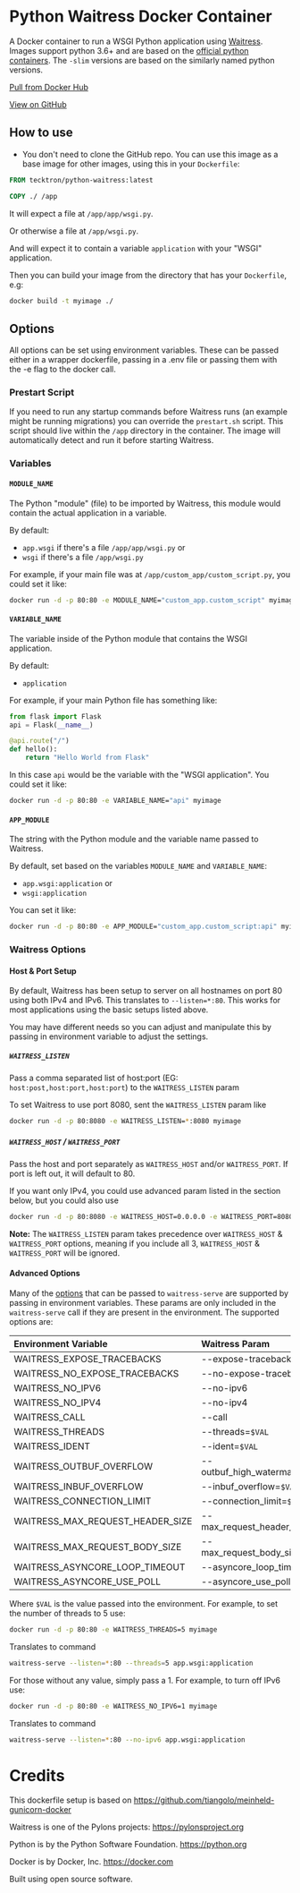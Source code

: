 # Python Waitress Docker Container

A Docker container to run a WSGI Python application using
[Waitress](https://docs.pylonsproject.org/projects/waitress/en/stable/index.html). Images support python 3.6+ and are
based on the [official python containers](https://hub.docker.com/_/python). The `-slim` versions are based on the similarly named python versions.

[Pull from Docker Hub](https://hub.docker.com/r/tecktron/python-waitress/)

[View on GitHub](https://github.com/Tecktron/docker-python-waitress)

## How to use

* You don't need to clone the GitHub repo. You can use this image as a base image for other images, using this in your `Dockerfile`:

```Dockerfile
FROM tecktron/python-waitress:latest

COPY ./ /app
```

It will expect a file at `/app/app/wsgi.py`.

Or otherwise a file at `/app/wsgi.py`.

And will expect it to contain a variable `application` with your "WSGI" application.

Then you can build your image from the directory that has your `Dockerfile`, e.g:

```bash
docker build -t myimage ./
```

## Options

All options can be set using environment variables. These can be passed either in a wrapper dockerfile, passing in a .env file or passing them with the
-e flag to the docker call.

### Prestart Script
If you need to run any startup commands before Waitress runs (an example might be running migrations) you can override the `prestart.sh` script. This script should live within the `/app` directory in the container. The image will automatically detect and run it before starting Waitress.


### Variables

#### `MODULE_NAME`

The Python "module" (file) to be imported by Waitress, this module would contain the actual application in a variable.

By default:

* `app.wsgi` if there's a file `/app/app/wsgi.py` or
* `wsgi` if there's a file `/app/wsgi.py`

For example, if your main file was at `/app/custom_app/custom_script.py`, you could set it like:

```bash
docker run -d -p 80:80 -e MODULE_NAME="custom_app.custom_script" myimage
```

#### `VARIABLE_NAME`

The variable inside of the Python module that contains the WSGI application.

By default:

* `application`

For example, if your main Python file has something like:

```Python
from flask import Flask
api = Flask(__name__)

@api.route("/")
def hello():
    return "Hello World from Flask"
```

In this case `api` would be the variable with the "WSGI application". You could set it like:

```bash
docker run -d -p 80:80 -e VARIABLE_NAME="api" myimage
```

#### `APP_MODULE`

The string with the Python module and the variable name passed to Waitress.

By default, set based on the variables `MODULE_NAME` and `VARIABLE_NAME`:

* `app.wsgi:application` or
* `wsgi:application`

You can set it like:

```bash
docker run -d -p 80:80 -e APP_MODULE="custom_app.custom_script:api" myimage
```

### Waitress Options

#### Host & Port Setup
By default, Waitress has been setup to server on all hostnames on port 80 using both IPv4 and IPv6. This translates to `--listen=*:80`. This works for most applications using the basic setups listed above.

You may have different needs so you can adjust and manipulate this by passing in environment variable to adjust the settings.

##### `WAITRESS_LISTEN`

Pass a comma separated list of host:port (EG: `host:post,host:port,host:port`) to the `WAITRESS_LISTEN` param

To set Waitress to use port 8080, sent the `WAITRESS_LISTEN` param like
```bash
docker run -d -p 80:8080 -e WAITRESS_LISTEN=*:8080 myimage
````

##### `WAITRESS_HOST` / `WAITRESS_PORT`
Pass the host and port separately as `WAITRESS_HOST` and/or `WAITRESS_PORT`. If port is left out, it will default to 80.

If you want only IPv4, you could use advanced param listed in the section below, but you could also use
```bash
docker run -d -p 80:8080 -e WAITRESS_HOST=0.0.0.0 -e WAITRESS_PORT=8080 myimage
````

**Note:** The `WAITRESS_LISTEN` param takes precedence over `WAITRESS_HOST` & `WAITRESS_PORT` options, meaning if you include all 3, `WAITRESS_HOST` & `WAITRESS_PORT` will be ignored.

#### Advanced Options

Many of the
[options](https://docs.pylonsproject.org/projects/waitress/en/stable/runner.html#invocation) that can be passed to `waitress-serve` 
are supported by passing in environment variables. These params are only included in the `waitress-serve` call if they are present
in the environment. The supported options are:

| Environment Variable             | Waitress Param                   |
|:---------------------------------|:---------------------------------|
| WAITRESS_EXPOSE_TRACEBACKS       | --expose-tracebacks              |
| WAITRESS_NO_EXPOSE_TRACEBACKS    | --no-expose-tracebacks           |
| WAITRESS_NO_IPV6                 | --no-ipv6                        |
| WAITRESS_NO_IPV4                 | --no-ipv4                        |
| WAITRESS_CALL                    | --call                           |
| WAITRESS_THREADS                 | --threads=`$VAL`                 |
| WAITRESS_IDENT                   | --ident=`$VAL`                   |
| WAITRESS_OUTBUF_OVERFLOW         | --outbuf_high_watermark=`$VAL`   |
| WAITRESS_INBUF_OVERFLOW          | --inbuf_overflow=`$VAL`          |
| WAITRESS_CONNECTION_LIMIT        | --connection_limit=`$VAL`        |
| WAITRESS_MAX_REQUEST_HEADER_SIZE | --max_request_header_size=`$VAL` |
| WAITRESS_MAX_REQUEST_BODY_SIZE   | --max_request_body_size=`$VAL`   |
| WAITRESS_ASYNCORE_LOOP_TIMEOUT   | --asyncore_loop_timeout=`$VAL`   |
| WAITRESS_ASYNCORE_USE_POLL       | --asyncore_use_poll=`$VAL`       |

Where `$VAL` is the value passed into the environment. For example, to set the number of threads to 5 use:
```bash
docker run -d -p 80:80 -e WAITRESS_THREADS=5 myimage
```
Translates to command
```bash
waitress-serve --listen=*:80 --threads=5 app.wsgi:application
```


For those without any value, simply pass a 1. For example, to turn off IPv6 use:
```bash
docker run -d -p 80:80 -e WAITRESS_NO_IPV6=1 myimage
```
Translates to command
```bash
waitress-serve --listen=*:80 --no-ipv6 app.wsgi:application
```

# Credits
This dockerfile setup is based on https://github.com/tiangolo/meinheld-gunicorn-docker

Waitress is one of the Pylons projects: https://pylonsproject.org

Python is by the Python Software Foundation. https://python.org

Docker is by Docker, Inc. https://docker.com

Built using open source software.
